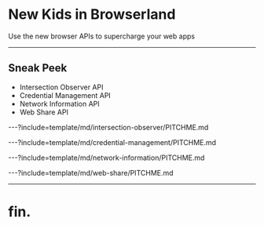 # New Kids in Browserland

Use the new browser APIs to supercharge your web apps

---

## Sneak Peek

- Intersection Observer API
- Credential Management API
- Network Information API
- Web Share API

---?include=template/md/intersection-observer/PITCHME.md

---?include=template/md/credential-management/PITCHME.md

---?include=template/md/network-information/PITCHME.md

---?include=template/md/web-share/PITCHME.md

---

# fin.
